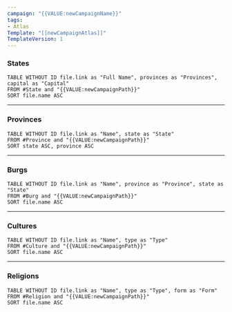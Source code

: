 ```yaml
---
campaign: "{{VALUE:newCampaignName}}" 
tags:
- Atlas
Template: "[[newCampaignAtlas]]"
TemplateVersion: 1
---
```


### States
```dataview
TABLE WITHOUT ID file.link as "Full Name", provinces as "Provinces", capital as "Capital"
FROM #State and "{{VALUE:newCampaignPath}}"
SORT file.name ASC
```

---

### Provinces
```dataview
TABLE WITHOUT ID file.link as "Name", state as "State"
FROM #Province and "{{VALUE:newCampaignPath}}"
SORT state ASC, province ASC
```

---

### Burgs
```dataview
TABLE WITHOUT ID file.link as "Name", province as "Province", state as "State"
FROM #Burg and "{{VALUE:newCampaignPath}}"
SORT file.name ASC
```

---

### Cultures
```dataview
TABLE WITHOUT ID file.link as "Name", type as "Type"
FROM #Culture and "{{VALUE:newCampaignPath}}"
SORT file.name ASC
```

---

### Religions
```dataview
TABLE WITHOUT ID file.link as "Name", type as "Type", form as "Form"
FROM #Religion and "{{VALUE:newCampaignPath}}"
SORT file.name ASC
```
